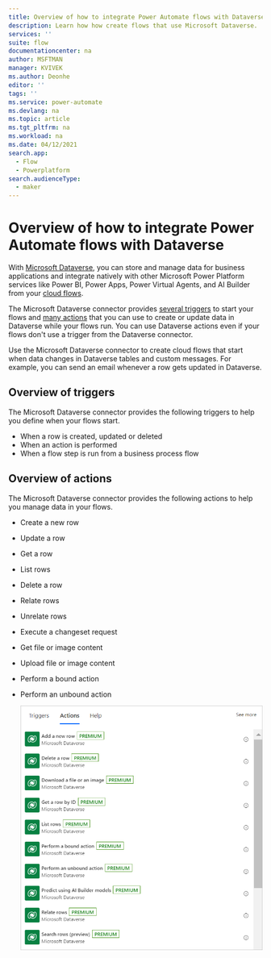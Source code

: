 ```yaml
---
title: Overview of how to integrate Power Automate flows with Dataverse | Microsoft Docs
description: Learn how how create flows that use Microsoft Dataverse. 
services: ''
suite: flow
documentationcenter: na
author: MSFTMAN
manager: KVIVEK
ms.author: Deonhe
editor: ''
tags: ''
ms.service: power-automate
ms.devlang: na
ms.topic: article
ms.tgt_pltfrm: na
ms.workload: na
ms.date: 04/12/2021
search.app: 
  - Flow
  - Powerplatform
search.audienceType: 
  - maker
---
```


# Overview of how to integrate Power Automate flows with Dataverse


With [Microsoft Dataverse](https://powerplatform.microsoft.com/dataverse/?ef_id=4425b9cfc5191d82cc2ed9a8b6fe9233:G:s&OCID=AID2100430_SEM_4425b9cfc5191d82cc2ed9a8b6fe9233:G:s&msclkid=4425b9cfc5191d82cc2ed9a8b6fe9233), you can store and manage data for business applications and integrate natively with other Microsoft Power Platform services like Power BI, Power Apps, Power Virtual Agents, and AI Builder from your [cloud flows](../overview-cloud.md). 

The Microsoft Dataverse connector provides [several triggers](#overview-of-triggers) to start your flows and [many actions](#overview-of-actions) that you can use to create or update data in Dataverse while your flows run. You can use Dataverse actions even if your flows don't use a trigger from the Dataverse connector.

Use the Microsoft Dataverse connector to create cloud flows that start when data changes in Dataverse tables and custom messages. <!--todo, how is custom messages-->For example, you can send an email whenever a row gets updated in Dataverse.

## Overview of triggers

The Microsoft Dataverse connector provides the following triggers to help you define when your flows start.

   - When a row is created, updated or deleted
   - When an action is performed
   - When a flow step is run from a business process flow

## Overview of actions 

The Microsoft Dataverse connector provides the following actions to help you manage data in your flows.

   - Create a new row
   - Update a row
   - Get a row
   - List rows
   - Delete a row
   - Relate rows
   - Unrelate rows
   - Execute a changeset request
   - Get file or image content
   - Upload file or image content
   - Perform a bound action
   - Perform an unbound action

      ![Partial list of Dataverse actions](../media/dataverse-overview/actions.png)

